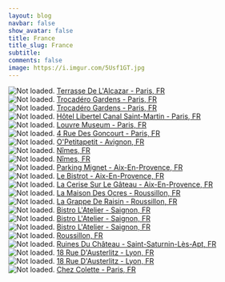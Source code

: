 ```yaml
---
layout: blog
navbar: false
show_avatar: false
title: France
title_slug: France
subtitle: 
comments: false
image: https://i.imgur.com/5Usf1GT.jpg
---
```


<div class="img-container">
  <img src="https://i.imgur.com/jjlA8Qn.jpg" alt="Not loaded." class="center-block">
  <a href="https://www.google.com/maps/search/?api=1&query=48.8545917,2.3380194" target="_blank">
    <span class="img-caption-corner" style="display: inline;">Terrasse De L&#x27;Alcazar - Paris, FR</span>
  </a>  
</div> 


<div class="img-container">
  <img src="https://i.imgur.com/ep6rfkN.jpg" alt="Not loaded." class="center-block">
  <a href="https://www.google.com/maps/search/?api=1&query=48.8733111,2.2964806" target="_blank">
    <span class="img-caption-corner" style="display: inline;">Trocadéro Gardens - Paris, FR</span>
  </a>  
</div> 


<div class="img-container">
  <img src="https://i.imgur.com/rpiQ1Ci.jpg" alt="Not loaded." class="center-block">
  <a href="https://www.google.com/maps/search/?api=1&query=48.8620000,2.2899278" target="_blank">
    <span class="img-caption-corner" style="display: inline;">Trocadéro Gardens - Paris, FR</span>
  </a>  
</div> 


<div class="img-container">
  <img src="https://i.imgur.com/rzopFwL.jpg" alt="Not loaded." class="center-block">
  <a href="https://www.google.com/maps/search/?api=1&query=48.8862028,2.3443083" target="_blank">
    <span class="img-caption-corner" style="display: inline;">Hôtel Libertel Canal Saint-Martin - Paris, FR</span>
  </a>  
</div> 


<div class="img-container">
  <img src="https://i.imgur.com/k7xBI0a.jpg" alt="Not loaded." class="center-block">
  <a href="https://www.google.com/maps/search/?api=1&query=48.8885472,2.3381028" target="_blank">
    <span class="img-caption-corner" style="display: inline;">Louvre Museum - Paris, FR</span>
  </a>  
</div> 


<div class="img-container">
  <img src="https://i.imgur.com/oaqqQs6.jpg" alt="Not loaded." class="center-block">
  <a href="https://www.google.com/maps/search/?api=1&query=48.8707389,2.3657889" target="_blank">
    <span class="img-caption-corner" style="display: inline;">4 Rue Des Goncourt - Paris, FR</span>
  </a>  
</div> 


<div class="img-container">
  <img src="https://i.imgur.com/27zAQ0Y.jpg" alt="Not loaded." class="center-block">
  <a href="https://www.google.com/maps/search/?api=1&query=43.9514111,4.8066472" target="_blank">
    <span class="img-caption-corner" style="display: inline;">O&#x27;Petitapetit - Avignon, FR</span>
  </a>  
</div> 


<div class="img-container">
  <img src="https://i.imgur.com/ZuFpykr.jpg" alt="Not loaded." class="center-block">
  <a href="https://www.google.com/maps/search/?api=1&query=43.7722298,4.4186210" target="_blank">
    <span class="img-caption-corner" style="display: inline;">Nîmes, FR</span>
  </a>  
</div> 


<div class="img-container">
  <img src="https://i.imgur.com/FaATBIj.jpg" alt="Not loaded." class="center-block">
  <a href="https://www.google.com/maps/search/?api=1&query=43.7421295,4.4473804" target="_blank">
    <span class="img-caption-corner" style="display: inline;">Nîmes, FR</span>
  </a>  
</div> 


<div class="img-container">
  <img src="https://i.imgur.com/EOQa6Pg.jpg" alt="Not loaded." class="center-block">
  <a href="https://www.google.com/maps/search/?api=1&query=43.5251701,5.4502808" target="_blank">
    <span class="img-caption-corner" style="display: inline;">Parking Mignet - Aix-En-Provence, FR</span>
  </a>  
</div> 


<div class="img-container">
  <img src="https://i.imgur.com/poZMYIc.jpg" alt="Not loaded." class="center-block">
  <a href="https://www.google.com/maps/search/?api=1&query=43.5302083,5.4496444" target="_blank">
    <span class="img-caption-corner" style="display: inline;">Le Bistrot - Aix-En-Provence, FR</span>
  </a>  
</div> 


<div class="img-container">
  <img src="https://i.imgur.com/yXdMHKw.jpg" alt="Not loaded." class="center-block">
  <a href="https://www.google.com/maps/search/?api=1&query=43.5297972,5.4461167" target="_blank">
    <span class="img-caption-corner" style="display: inline;">La Cerise Sur Le Gâteau - Aix-En-Provence, FR</span>
  </a>  
</div> 


<div class="img-container">
  <img src="https://i.imgur.com/349kxia.jpg" alt="Not loaded." class="center-block">
  <a href="https://www.google.com/maps/search/?api=1&query=43.9032445,5.2890672" target="_blank">
    <span class="img-caption-corner" style="display: inline;">La Maison Des Ocres - Roussillon, FR</span>
  </a>  
</div> 


<div class="img-container">
  <img src="https://i.imgur.com/TRcRWZE.jpg" alt="Not loaded." class="center-block">
  <a href="https://www.google.com/maps/search/?api=1&query=43.9019987,5.2920289" target="_blank">
    <span class="img-caption-corner" style="display: inline;">La Grappe De Raisin - Roussillon, FR</span>
  </a>  
</div> 


<div class="img-container">
  <img src="https://i.imgur.com/4FqVJAp.jpg" alt="Not loaded." class="center-block">
  <a href="https://www.google.com/maps/search/?api=1&query=43.8656081,5.4268681" target="_blank">
    <span class="img-caption-corner" style="display: inline;">Bistro L&#x27;Atelier - Saignon, FR</span>
  </a>  
</div> 


<div class="img-container">
  <img src="https://i.imgur.com/e4MlAP1.jpg" alt="Not loaded." class="center-block">
  <a href="https://www.google.com/maps/search/?api=1&query=43.8632232,5.4292094" target="_blank">
    <span class="img-caption-corner" style="display: inline;">Bistro L&#x27;Atelier - Saignon, FR</span>
  </a>  
</div> 


<div class="img-container">
  <img src="https://i.imgur.com/pAiK27s.jpg" alt="Not loaded." class="center-block">
  <a href="https://www.google.com/maps/search/?api=1&query=43.8642664,5.4274957" target="_blank">
    <span class="img-caption-corner" style="display: inline;">Bistro L&#x27;Atelier - Saignon, FR</span>
  </a>  
</div> 


<div class="img-container">
  <img src="https://i.imgur.com/YzXz0J7.jpg" alt="Not loaded." class="center-block">
  <a href="https://www.google.com/maps/search/?api=1&query=43.9289139,5.1869222" target="_blank">
    <span class="img-caption-corner" style="display: inline;">Roussillon, FR</span>
  </a>  
</div> 


<div class="img-container">
  <img src="https://i.imgur.com/KARINv5.jpg" alt="Not loaded." class="center-block">
  <a href="https://www.google.com/maps/search/?api=1&query=43.9447139,5.3834972" target="_blank">
    <span class="img-caption-corner" style="display: inline;">Ruines Du Château - Saint-Saturnin-Lès-Apt, FR</span>
  </a>  
</div> 


<div class="img-container">
  <img src="https://i.imgur.com/2kNYzL5.jpg" alt="Not loaded." class="center-block">
  <a href="https://www.google.com/maps/search/?api=1&query=45.7761095,4.8347215" target="_blank">
    <span class="img-caption-corner" style="display: inline;">18 Rue D&#x27;Austerlitz - Lyon, FR</span>
  </a>  
</div> 


<div class="img-container">
  <img src="https://i.imgur.com/7X0Sffa.jpg" alt="Not loaded." class="center-block">
  <a href="https://www.google.com/maps/search/?api=1&query=45.7754804,4.8343508" target="_blank">
    <span class="img-caption-corner" style="display: inline;">18 Rue D&#x27;Austerlitz - Lyon, FR</span>
  </a>  
</div> 


<div class="img-container">
  <img src="https://i.imgur.com/5Usf1GT.jpg" alt="Not loaded." class="center-block">
  <a href="https://www.google.com/maps/search/?api=1&query=48.8295025,2.3341836" target="_blank">
    <span class="img-caption-corner" style="display: inline;">Chez Colette - Paris, FR</span>
  </a>  
</div> 

